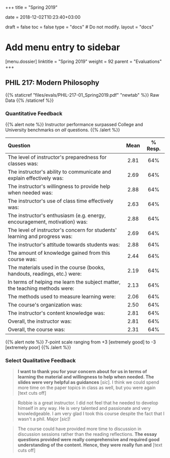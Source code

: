+++
title = "Spring 2019"

date = 2018-12-02T10:23:40+03:00

draft = false
toc = false
type = "docs"  # Do not modify.
layout = "docs"

# Add menu entry to sidebar
[menu.dossier]
  linktitle = "Spring 2019"
  weight = 92
  parent = "Evaluations"
+++
## PHIL 217: Modern Philosophy

{{% staticref "files/evals/PHIL-217-01_Spring2019.pdf" "newtab" %}}
<i class="fa fa-file-pdf"></i> Raw Data
{{% /staticref %}}



### Quantitative Feedback

{{% alert note %}}
Instructor performance surpassed College and University benchmarks on _all_ questions.
{{% /alert %}}

**Question**|**Mean**|**% Resp.**|
:-----|:-----:|:-----:|
The level of instructor's preparedness for classes was:|2.81|64%
The instructor's ability to communicate and explain effectively was:|2.69|64%
The instructor's willingness to provide help when needed was:|2.88|64%
The instructor's use of class time effectively was:|2.63|64%
The instructor's enthusiasm (e.g. energy, encouragement, motivation) was:|2.88|64%
The level of instructor's concern for students' learning and progress was:|2.69|64%
The instructor's attitude towards students was:|2.88|64%
The amount of knowledge gained from this course was:|2.44|64%
The materials used in the course (books, handouts, readings, etc.) were:|2.19|64%
In terms of helping me learn the subject matter, the teaching methods were:|2.13|64%
The methods used to measure learning were:|2.06|64%
The course's organization was:|2.50|64%
The instructor's content knowledge was:|2.81|64%
Overall, the instructor was:|2.81|64%
Overall, the course was:|2.31|64%

{{% alert note %}}
7-point scale ranging from +3 [extremely good] to -3 [extremely poor]
{{% /alert %}}

### Select Qualitative Feedback

> **I want to thank you for your concern about for us in terms of learning the material and willingness to help when needed. The slides were very helpful as guidances** [_sic_]. I think we could spend more time on the paper topics in class as well, but you were again [text cuts off]

> Robbie is a great instructor. I did not feel that he needed to develop himself in any way. He is very talented and passionate and very knowledgeable. I am very glad I took this course despite the fact that I wasn't a phil. Major [_sic_]!

> The course could have provided more time to discussion in discussion sessions rather than the reading reflections. **The essay questions provided were really comprehensive and required good understanding of the content. Hence, they were really fun and** [text cuts off]
